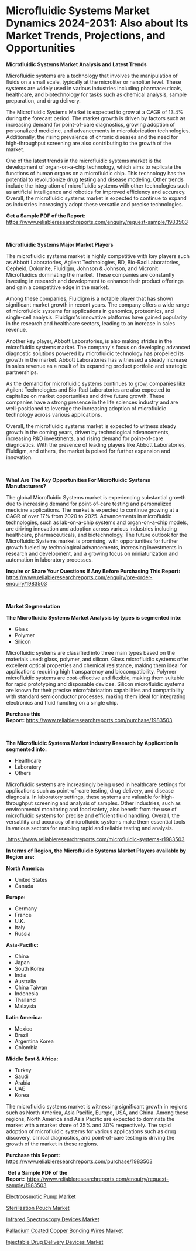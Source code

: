 <p><h1>Microfluidic Systems Market Dynamics 2024-2031: Also about Its Market Trends, Projections, and Opportunities</h1></p><p><strong>Microfluidic Systems Market Analysis and Latest Trends</strong></p>
<p><p>Microfluidic systems are a technology that involves the manipulation of fluids on a small scale, typically at the microliter or nanoliter level. These systems are widely used in various industries including pharmaceuticals, healthcare, and biotechnology for tasks such as chemical analysis, sample preparation, and drug delivery.</p><p>The Microfluidic Systems Market is expected to grow at a CAGR of 13.4% during the forecast period. The market growth is driven by factors such as increasing demand for point-of-care diagnostics, growing adoption of personalized medicine, and advancements in microfabrication technologies. Additionally, the rising prevalence of chronic diseases and the need for high-throughput screening are also contributing to the growth of the market.</p><p>One of the latest trends in the microfluidic systems market is the development of organ-on-a-chip technology, which aims to replicate the functions of human organs on a microfluidic chip. This technology has the potential to revolutionize drug testing and disease modeling. Other trends include the integration of microfluidic systems with other technologies such as artificial intelligence and robotics for improved efficiency and accuracy. Overall, the microfluidic systems market is expected to continue to expand as industries increasingly adopt these versatile and precise technologies.</p></p>
<p><strong>Get a Sample PDF of the Report:&nbsp;</strong> <a href="https://www.reliableresearchreports.com/enquiry/request-sample/1983503">https://www.reliableresearchreports.com/enquiry/request-sample/1983503</a></p>
<p>&nbsp;</p>
<p><strong>Microfluidic Systems Major Market Players</strong></p>
<p><p>The microfluidic systems market is highly competitive with key players such as Abbott Laboratories, Agilent Technologies, BD, Bio-Rad Laboratories, Cepheid, Dolomite, Fluidigm, Johnson & Johnson, and Micronit Microfluidics dominating the market. These companies are constantly investing in research and development to enhance their product offerings and gain a competitive edge in the market.</p><p>Among these companies, Fluidigm is a notable player that has shown significant market growth in recent years. The company offers a wide range of microfluidic systems for applications in genomics, proteomics, and single-cell analysis. Fluidigm's innovative platforms have gained popularity in the research and healthcare sectors, leading to an increase in sales revenue.</p><p>Another key player, Abbott Laboratories, is also making strides in the microfluidic systems market. The company's focus on developing advanced diagnostic solutions powered by microfluidic technology has propelled its growth in the market. Abbott Laboratories has witnessed a steady increase in sales revenue as a result of its expanding product portfolio and strategic partnerships.</p><p>As the demand for microfluidic systems continues to grow, companies like Agilent Technologies and Bio-Rad Laboratories are also expected to capitalize on market opportunities and drive future growth. These companies have a strong presence in the life sciences industry and are well-positioned to leverage the increasing adoption of microfluidic technology across various applications.</p><p>Overall, the microfluidic systems market is expected to witness steady growth in the coming years, driven by technological advancements, increasing R&D investments, and rising demand for point-of-care diagnostics. With the presence of leading players like Abbott Laboratories, Fluidigm, and others, the market is poised for further expansion and innovation.</p></p>
<p>&nbsp;</p>
<p><strong>What Are The Key Opportunities For Microfluidic Systems Manufacturers?</strong></p>
<p><p>The global Microfluidic Systems market is experiencing substantial growth due to increasing demand for point-of-care testing and personalized medicine applications. The market is expected to continue growing at a CAGR of over 17% from 2020 to 2025. Advancements in microfluidic technologies, such as lab-on-a-chip systems and organ-on-a-chip models, are driving innovation and adoption across various industries including healthcare, pharmaceuticals, and biotechnology. The future outlook for the Microfluidic Systems market is promising, with opportunities for further growth fueled by technological advancements, increasing investments in research and development, and a growing focus on miniaturization and automation in laboratory processes.</p></p>
<p><strong>Inquire or Share Your Questions If Any Before Purchasing This Report:</strong> <a href="https://www.reliableresearchreports.com/enquiry/pre-order-enquiry/1983503">https://www.reliableresearchreports.com/enquiry/pre-order-enquiry/1983503</a></p>
<p>&nbsp;</p>
<p><strong>Market Segmentation</strong></p>
<p><strong>The Microfluidic Systems Market Analysis by types is segmented into:</strong></p>
<p><ul><li>Glass</li><li>Polymer</li><li>Silicon</li></ul></p>
<p><p>Microfluidic systems are classified into three main types based on the materials used: glass, polymer, and silicon. Glass microfluidic systems offer excellent optical properties and chemical resistance, making them ideal for applications requiring high transparency and biocompatibility. Polymer microfluidic systems are cost-effective and flexible, making them suitable for rapid prototyping and disposable devices. Silicon microfluidic systems are known for their precise microfabrication capabilities and compatibility with standard semiconductor processes, making them ideal for integrating electronics and fluid handling on a single chip.</p></p>
<p><strong>Purchase this Report:&nbsp;</strong><a href="https://www.reliableresearchreports.com/purchase/1983503">https://www.reliableresearchreports.com/purchase/1983503</a></p>
<p>&nbsp;</p>
<p><strong>The Microfluidic Systems Market Industry Research by Application is segmented into:</strong></p>
<p><ul><li>Healthcare</li><li>Laboratory</li><li>Others</li></ul></p>
<p><p>Microfluidic systems are increasingly being used in healthcare settings for applications such as point-of-care testing, drug delivery, and disease diagnosis. In laboratory settings, these systems are valuable for high-throughput screening and analysis of samples. Other industries, such as environmental monitoring and food safety, also benefit from the use of microfluidic systems for precise and efficient fluid handling. Overall, the versatility and accuracy of microfluidic systems make them essential tools in various sectors for enabling rapid and reliable testing and analysis.</p></p>
<p><a href="https://www.reliableresearchreports.com/microfluidic-systems-r1983503">&nbsp;https://www.reliableresearchreports.com/microfluidic-systems-r1983503</a></p>
<p><strong>In terms of Region, the Microfluidic Systems Market Players available by Region are:</strong></p>
<p>
    <p> <strong> North America: </strong>
        <ul>
            <li>United States</li>
            <li>Canada</li>
        </ul>
        </p> 
    <p> <strong> Europe: </strong>
        <ul>
            <li>Germany</li>
            <li>France</li>
            <li>U.K.</li>
            <li>Italy</li>
            <li>Russia</li>
        </ul>
        </p> 
    <p> <strong> Asia-Pacific: </strong>
        <ul>
            <li>China</li>
            <li>Japan</li>
            <li>South Korea</li>
            <li>India</li>
            <li>Australia</li>
            <li>China Taiwan</li>
            <li>Indonesia</li>
            <li>Thailand</li>
            <li>Malaysia</li>
        </ul>
        </p> 
    <p> <strong> Latin America: </strong>
        <ul>
            <li>Mexico</li>
            <li>Brazil</li>
            <li>Argentina Korea</li>
            <li>Colombia</li>
        </ul>
        </p> 
    <p> <strong> Middle East & Africa: </strong>
        <ul>
            <li>Turkey</li>
            <li>Saudi</li>
            <li>Arabia</li>
            <li>UAE</li>
            <li>Korea</li>
        </ul>
    </p>
    </p>
<p><p>The microfluidic systems market is witnessing significant growth in regions such as North America, Asia Pacific, Europe, USA, and China. Among these regions, North America and Asia Pacific are expected to dominate the market with a market share of 35% and 30% respectively. The rapid adoption of microfluidic systems for various applications such as drug discovery, clinical diagnostics, and point-of-care testing is driving the growth of the market in these regions.</p></p>
<p><strong>Purchase this Report: </strong><a href="https://www.reliableresearchreports.com/purchase/1983503">https://www.reliableresearchreports.com/purchase/1983503</a></p>
<p>&nbsp;<strong>Get a Sample PDF of the Report:&nbsp;&nbsp;</strong><a href="https://www.reliableresearchreports.com/enquiry/request-sample/1983503">https://www.reliableresearchreports.com/enquiry/request-sample/1983503</a></p>
<p><strong></strong></p>
<p><p><a href="https://github.com/widyafarer/Market-Research-Report-List-1/blob/main/electroosmotic-pump-market.md">Electroosmotic Pump Market</a></p><p><a href="https://github.com/sydneyHaley871/Market-Research-Report-List-1/blob/main/sterilization-pouch-market.md">Sterilization Pouch Market</a></p><p><a href="https://github.com/seamusocallaghan/Market-Research-Report-List-1/blob/main/infrared-spectroscopy-devices-market.md">Infrared Spectroscopy Devices Market</a></p><p><a href="https://www.linkedin.com/pulse/global-palladium-coated-copper-bonding-wires-market-exploring-gnlne?trackingId=F6%2F326ocRX%2BI4L69A7fWQQ%3D%3D">Palladium Coated Copper Bonding Wires Market</a></p><p><a href="https://github.com/graysonwolfe1913/Market-Research-Report-List-1/blob/main/injectable-drug-delivery-devices-market.md">Injectable Drug Delivery Devices Market</a></p></p>